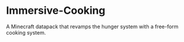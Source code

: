 # Immersive-Cooking
A Minecraft datapack that revamps the hunger system with a free-form cooking system.
